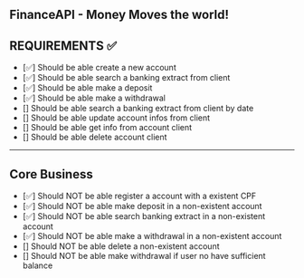 ## FinanceAPI - Money Moves the world!

## REQUIREMENTS ✅

- [✅] Should be able create a new account
- [✅] Should be able search a banking extract from client
- [✅] Should be able make a deposit
- [✅] Should be able make a withdrawal
- [] Should be able search a banking extract from client by date
- [] Should be able update account infos from client
- [] Should be able get info from account client
- [] Should be able delete account client

<hr>

## Core Business

- [✅] Should NOT be able register a account with a existent CPF
- [✅] Should NOT be able make deposit in a non-existent account
- [✅] Should NOT be able search banking extract in a non-existent account
- [✅] Should NOT be able make a withdrawal in a non-existent account
- [] Should NOT be able delete a non-existent account
- [] Should NOT be able make withdrawal if user no have sufficient balance